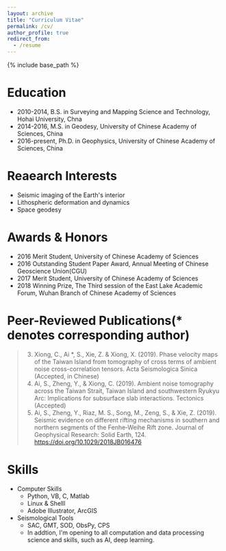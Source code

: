 ```yaml
---
layout: archive
title: "Curriculum Vitae"
permalink: /cv/
author_profile: true
redirect_from:
  - /resume
---
```


{% include base_path %}

Education
======
* 2010-2014, B.S. in Surveying and Mapping Science and Technology, Hohai University, Chna
* 2014-2016, M.S. in Geodesy, University of Chinese Academy of Sciences, China
* 2016-present, Ph.D. in Geophysics, University of Chinese Academy of Sciences, China

Reaearch Interests
=====
* Seismic imaging of the Earth's interior
* Lithospheric deformation and dynamics
* Space geodesy

Awards & Honors 
======
* 2016  Merit Student, University of Chinese Academy of Sciences
* 2016  Outstanding Student Paper Award, Annual Meeting of Chinese Geoscience Union(CGU)
* 2017  Merit Student, University of Chinese Academy of Sciences
* 2018  Winning Prize, The Third session of the East Lake Academic Forum, Wuhan Branch of Chinese Academy of Sciences

Peer-Reviewed Publications(* denotes corresponding author)
======
> 3. Xiong, C., Ai *, S., Xie, Z. & Xiong, X. (2019). Phase velocity maps of the Taiwan Island from tomography of cross terms of ambient noise cross-correlation tensors. Acta Seismologica Sinica (Accepted, in Chinese)
> 2. Ai, S., Zheng, Y., & Xiong, C. (2019). Ambient noise tomography across the Taiwan Strait, Taiwan Island and southwestern Ryukyu Arc: Implications for subsurface slab interactions. Tectonics (Accepted)
> 1. Ai, S., Zheng, Y., Riaz, M. S., Song, M., Zeng, S., & Xie, Z. (2019). Seismic evidence on different rifting mechanisms in southern and northern segments of the Fenhe‐Weihe Rift zone. Journal of Geophysical Research: Solid Earth, 124. https://doi.org/10.1029/2018JB016476




  
Skills
======
* Computer Skills
  - Python, VB, C, Matlab
  - Linux & Shelll
  - Adobe Illustrator, ArcGIS
* Seismological Tools
  - SAC, GMT, SOD, ObsPy, CPS
  - In addtion, I'm opening to all computation and data processing science and skills, such as AI, deep learning.
